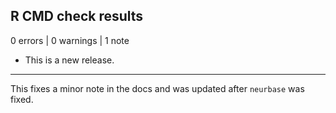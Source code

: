 ## R CMD check results

0 errors | 0 warnings | 1 note

* This is a new release.
---
This fixes a minor note in the docs and was updated after `neurbase` was fixed.